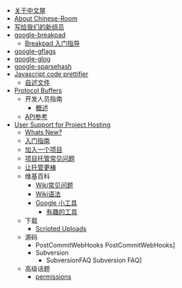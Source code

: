   * [关于中文屋](Introduction.md)
  * [About Chinese-Room](IntroductionEn.md)
  * [写给我们的新组员](ToNewMember.md)
  * [google-breakpad](Breakpad_Org.md)
    * [Breakpad 入门指导](Breakpad_GettingStartedWithBreakpad.md)
  * [google-gflags](Gflags_Org.md)
  * [google-glog](Glog_Org.md)
  * [google-sparsehash](Sparsehash_Org.md)
  * [Javascript code prettifier](OrgPrettifier.md)
    * [自述文件](https://chinese-room.googlecode.com/svn/trunk/google-code-prettify/README-zh-Hans.html)
  * [Protocol Buffers](OrgProtobuf.md)
    * 开发人员指南
      * [概述](Overview.md)
    * [API参考](APIReference.md)
  * [User Support for Project Hosting](OrgSupport.md)
    * [Whats New?](WhatsNew.md)
    * [入门指南](GettingStarted.md)
    * [加入一个项目](HowToJoinAProject.md)
    * [项目托管常见问题](SupportFAQ.md)
    * [让托管更棒](MakingHostingBetter.md)
    * 维基百科
      * [Wiki常见问题](WikiFAQ.md)
      * [Wiki语法](WikiSyntax.md)
      * [Google 小工具](WorkingWithGoogleGadgets.md)
        * [有趣的工具](InterestingGadgets.md)
    * 下载
      * [Scripted Uploads](ScriptedUploads.md)
    * 源码
      * PostCommitWebHooks PostCommitWebHooks]
      * Subversion
        * SubversionFAQ Subversion FAQ]
    * 高级话题
      * [permissions](Permissions.md)
